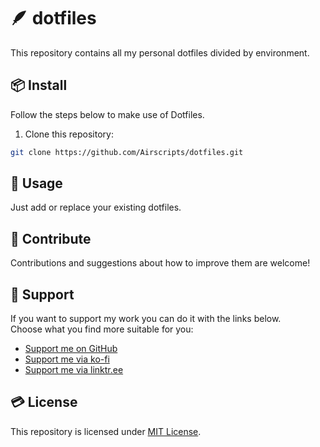 # 🪶 dotfiles  
This repository contains all my personal dotfiles divided by environment.  

## 📦 Install
Follow the steps below to make use of Dotfiles.

1. Clone this repository:
```bash
git clone https://github.com/Airscripts/dotfiles.git
```

## 🔧 Usage
Just add or replace your existing dotfiles.  

## 🤝 Contribute
Contributions and suggestions about how to improve them are welcome!  

## 💚 Support  
If you want to support my work you can do it with the links below.  
Choose what you find more suitable for you:  
- [Support me on GitHub](https://github.com/sponsors/Airscripts)  
- [Support me via ko-fi](https://ko-fi.com/airscript)
- [Support me via linktr.ee](https://linktr.ee/airscript)  

## 💳 License  
This repository is licensed under [MIT License](https://github.com/Airscripts/dotfiles/blob/main/LICENSE).
